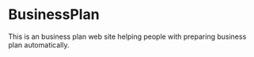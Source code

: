 # BusinessPlan
This is an business plan web site helping people with preparing business plan automatically.
